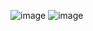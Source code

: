 ![image](https://user-images.githubusercontent.com/64565005/200966991-84f5fce8-a6c8-44af-a33a-5a9a539ebce5.png)
![image](https://user-images.githubusercontent.com/64565005/200967012-9d8d6796-8ce9-4746-b5ec-79e78ba063a3.png)
